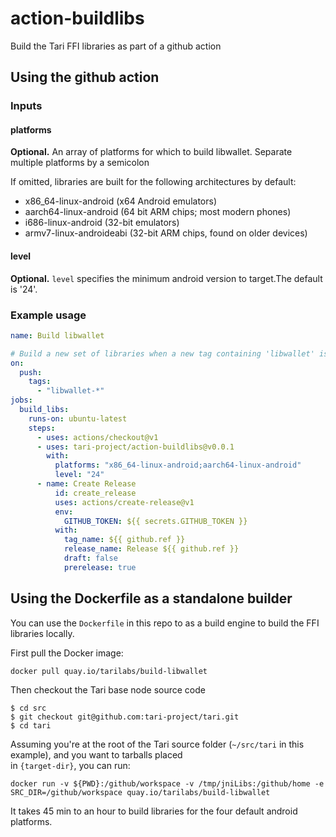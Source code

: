 # action-buildlibs

Build the Tari FFI libraries as part of a github action

## Using the github action

### Inputs

####  platforms

**Optional.** An array of platforms for which to build libwallet. Separate multiple platforms by a semicolon

If omitted, libraries are built for the following architectures by default:

* x86_64-linux-android (x64 Android emulators)
* aarch64-linux-android (64 bit ARM chips; most modern phones)
* i686-linux-android (32-bit emulators)
* armv7-linux-androideabi (32-bit ARM chips, found on older devices)

#### level

**Optional.** `level` specifies the minimum android version to target.The default is '24'.

### Example usage

```yml
name: Build libwallet

# Build a new set of libraries when a new tag containing 'libwallet' is pushed
on:
  push:
    tags:
      - "libwallet-*"
jobs:
  build_libs:
    runs-on: ubuntu-latest
    steps:
      - uses: actions/checkout@v1
      - uses: tari-project/action-buildlibs@v0.0.1
        with:
          platforms: "x86_64-linux-android;aarch64-linux-android"
          level: "24"
      - name: Create Release
          id: create_release
          uses: actions/create-release@v1
          env:
            GITHUB_TOKEN: ${{ secrets.GITHUB_TOKEN }}
          with:
            tag_name: ${{ github.ref }}
            release_name: Release ${{ github.ref }}
            draft: false
            prerelease: true
```

## Using the Dockerfile as a standalone builder

You can use the `Dockerfile` in this repo to as a build engine to build the FFI libraries locally.

First pull the Docker image:

`docker pull quay.io/tarilabs/build-libwallet`

Then checkout the Tari base node source code

```
$ cd src  
$ git checkout git@github.com:tari-project/tari.git
$ cd tari
```

Assuming you're at the root of the Tari source folder (`~/src/tari` in this example), and you want to tarballs placed  
in `{target-dir}`, you can run:

```
docker run -v ${PWD}:/github/workspace -v /tmp/jniLibs:/github/home -e SRC_DIR=/github/workspace quay.io/tarilabs/build-libwallet
```

It takes 45 min to an hour to build libraries for the four default android platforms.
